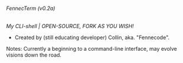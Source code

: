 ###### FennecTerm (v0.2a)
*My CLI-shell | OPEN-SOURCE, FORK AS YOU WISH!*


* Created by (still educating developer) Collin, aka. "Fennecode".

Notes: Currently a beginning to a command-line interface, may evolve visions down the road. 
